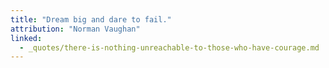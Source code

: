 ```yaml
---
title: "Dream big and dare to fail."
attribution: "Norman Vaughan"
linked:
  - _quotes/there-is-nothing-unreachable-to-those-who-have-courage.md
---
```

